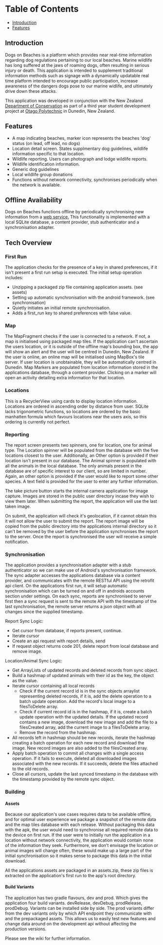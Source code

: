 Table of Contents
=================
* [Introduction](#introduction)
* [Features](#features)

## Introduction
Dogs on Beaches is a platform which provides near real-time information regarding dog regulations pertaining to our local beaches. Marine wildlife has long suffered at the jaws of roaming dogs, often resulting in serious injury or death. This application is intended to supplement traditional information methods such as signage with a dynamically updatable real time platform intended to encourage public participation, increase awareness of the dangers dogs pose to our marine widlife, and ultimately drive down these attacks.

This application was developed in conjunction with the New Zealand [Department of Conservation](http://www.doc.govt.nz) as part of a third year student development project at [Otago Polytechnic](http://www.op.ac.nz) in Dunedin, New Zealand.

## Features
* A map indicating beaches, marker icon represents the beaches 'dog' status (on lead, off lead, no dogs)
* Location detail screen. States supplmentary dog guidelines, wildlife information specific to that location.
* Wildlife reporting. Users can photograph and lodge wildlife reports.
* Wildlife identification information.
* Generic dog guidelines
* Local wildlife group donations
* Functions without network connectivity, synchronises periodically when the network is available.

## Offline Availability
Dogs on Beaches functions offline by periodically synchronising new information from a [web service.](http://github.com/lrsdev/dog-rails) This functionality is implemented with a local SQLite database, a content provider, stub authenticator and a synchronisation adapter.

## Tech Overview

### First Run
The application checks for the presence of a key in shared preferences, if it isn't present a first run setup is executed. The initial setup operation includes:
* Unzipping a packaged zip file containing application assets. (see assets)
* Setting up automatic synchronisation with the android framework. (see synchronisation)
* Quietly initiates an initial remote synchronisation.
* Adds a first_run key to shared preferences with false value.

### Map
The MapFragment checks if the user is connected to a network. If not, a map is initialised using packaged map tiles. If the application can't ascertain the users location, or it is outside of the offline map's bounding box, the app will show an alert and the user will be centred in Dunedin, New Zealand. If the user is online, an online map will be initialised using MapBox's tile server. If user location is unobtainable, they will be automatically centred in Dunedin. Map Markers are populated from location information stored in the applications database, through a content provider. Clicking on a marker will open an activity detailing extra information for that location.

### Locations 
This is a RecyclerView using cards to display location information. Locations are ordered in ascending order by distance from user. SQLite lacks trigonometric functions, so locations are ordered by the basic manhatten formula which favours locations near the users axis, so this ordering is currently not perfect.

### Reporting
The report screen presents two spinners, one for location, one for animal type. The Location spinner will be populated from the database with the five locations closest to the user. Additionally, an Other option is provided if their location isn't present in our database. The Animal spinner is populated with all the animals in the local database. The only animals present in the database are of specific interest to our client, so are limited in number. Again, an other option is provided if the user would like to report some other species. A text field is provided for the user to enter any further information.

The take picture button starts the internal camera application for image capture. Images are stored in the public user directory incase they wish to view them later. When submitting the report, the application will use the last taken image. 

On submit, the application will check it's geolocation, if it cannot obtain this it will not allow the user to submit the report. The report image will be copied from the public directory into the applications internal directory so it can't be removed by the user before the application synchronises the report to the server. Once the report is synchronised the user will receive a simple notification.

### Synchronisation
The application provides a synchronisation adapter with a stub authenticator so we can make use of Android's synchronisation framework. The sync adapter accesses the applications database via a content provider, and communicates with the remote RESTful API using the retrofit api client. On the applications first run, it will setup automatic synchronisation which can be turned on and off in androids accounts section under settings. On each sync, reports are synchronised to server first then a sync request is sent to the remote API with the timestamp of the last synchronisation, the remote server returns a json object with all changes since the supplied timestamp.

Report Sync Logic:
* Get cursor from database, if reports present, continue.
* Iterate cursor
* Create an api request with report details, send
* If request object returns code 201, delete report from local database and remove image.

Location/Animal Sync Logic:
* Get ArrayLists of updated records and deleted records from sync object.
* Build a hashmap of updated animals with their id as the key, the object as the value.
* Iterate cursor containing all local records
  * Check if the current record id is in the sync objects arraylist representing deleted records, if it is, add the delete operation to a batch update operation. Add the record's local image to a filesToDelete array.
  * Check if current record id is in the hashmap, if it is, create a batch update operation with the updated details. If the updated record contains a new image, download the new image and add the file to a filesCreated array, add the current image to a filesToDelete array.
  * Remove the record from the hashmap.
* All records left in hashmap should be new records, iterate the hashmap creating a batch operation for each new record and download the image. New record images are also added to the filesCreated array.
* Apply batch operation to commit all changes with a single access operation. If it fails to execute, deleted all downloaded images associated with the new records. If it succeeds, delete the files attached to the old records.
* Close all cursors, update the last synced timestamp in the database with the timestamp provided by the remote sync object.

### Building 
#### Assets
Because our application's use cases requires data to be available offline, and for optimal user experience we package a snapshot of the remote data and the map tiles database with each release. Without packaging this data with the apk, the user would need to synchronise all required remote data to the device on first run. If the user were to initially run the application in a location without network connectivity, the application would contain none of the information they seek. Furthermore, we don't envisage the location or animal images will change often, these would make up a large part of the initial synchronisation so it makes sense to package this data in the initial download.

All the applications assets are packaged in an assets.zip, these zip files is extracted on the application's first run to the app's root directory.

#### Build Variants
The application has two gradle flavours, dev and prod. Which gives the application four build variants. devRelease, devDebug, prodRelease, prodDebug. Variants can be installed side by side. The prod variants differ from the dev variants only by which API endpoint they communicate with and the prepackaged assets. This allows us to easily test new features and change data around on the development api without affecting the production versions.

Please see the wiki for further information.
